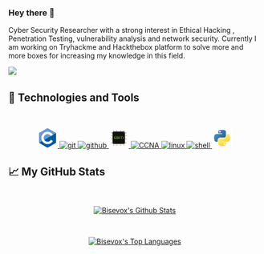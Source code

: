 ### Hey there 👋

Cyber Security Researcher with a strong interest in Ethical Hacking , Penetration Testing, vulnerability analysis and network security. Currently I am working on Tryhackme and Hackthebox platform to solve more and more boxes for increasing my knowledge in this field.

![](https://komarev.com/ghpvc/?username=R4nd0mSys&color=blueviolet)

## 💼 Technologies and Tools

<br/>

[//]: <> (update the technologies and tools.)

<p align="center">
     <a href="https://www.cprogramming.com/" target="_blank"> <img src="https://raw.githubusercontent.com/devicons/devicon/master/icons/c/c-original.svg" alt="c" width="40" height="40"/> </a> <a href="https://www.w3schools.com/git/" target="_blank"> <img src="https://raw.githubusercontent.com/gilbarbara/logos/master/logos/git-icon.svg" alt="git" width="40" height="40"/> </a> 
     <a href="https://www.github.com/" target="_blank"> <img src="https://cdn.iconscout.com/icon/free/png-256/github-159-721954.png" alt="github" width="40" height="40"/> </a> 
     <a href="https://en.wikipedia.org/wiki/Assembly_language" target="_blank"> <img src="https://raw.githubusercontent.com/github/explore/e495457f5ff28c343f9e422f8e3cf80fd3e80890/topics/assembly/assembly.png" alt="assembly" width="40" height="40"/> </a> 
     <a href="https://www.cisco.com/c/en/us/training-events/training-certifications/certifications/associate/ccna.html" target="_blank"> <img src="https://cdn.iconscout.com/icon/free/png-256/cisco-1863556-1579764.png" alt="CCNA" width="40" height="40"/> </a>
      <a href="https://www.linux.org/" target="_blank"> <img src="https://cdn.iconscout.com/icon/free/png-256/linux-3628892-3030032.png" alt="linux" width="40" height="40"/> 
      </a> <a href="https://www.shellscript.sh/" target="_blank"> <img src="https://raw.githubusercontent.com/odb/official-bash-logo/master/assets/Logos/Icons/SVG/128x128.svg" alt="shell" width="40" height="40"/> </a> 
      <a href="https://www.python.org" target="_blank"> <img src="https://raw.githubusercontent.com/devicons/devicon/master/icons/python/python-original.svg" alt="python" width="40" height="40"/> </a> 
</p>

## &#x1f4c8; My GitHub Stats
  <br/>
<p align="center"><a href="https://github.com/R4nd0mSys/github-readme-stats"><img src="https://github-readme-stats.vercel.app/api?username=R4nd0mSys&amp;show_icons=true&amp;count_private=true&amp;theme=gruvbox&amp;hide_border=true&amp;bg_color=0D1117" alt="Bisevox's Github Stats" /></a></p>

<br/>


<p align="center">
    <a href="https://github.com/R4nd0mSys/github-readme-stats"><img alt="Bisevox's Top Languages" src="https://github-readme-stats.vercel.app/api/top-langs/?username=R4nd0mSys&langs_count=8&count_private=true&layout=compact&theme=gruvbox&hide_border=true&bg_color=0D1117" /></a>
</p>

<br/>
